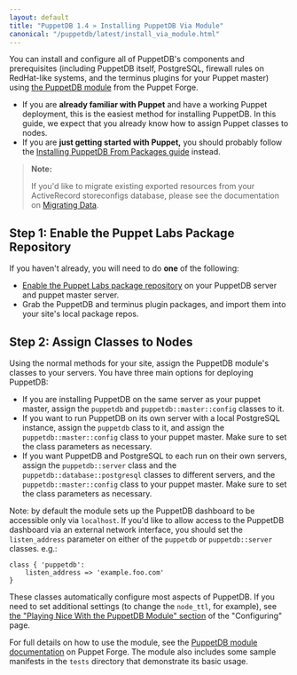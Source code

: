 ```yaml
---
layout: default
title: "PuppetDB 1.4 » Installing PuppetDB Via Module"
canonical: "/puppetdb/latest/install_via_module.html"
---
```


[module]: http://forge.puppetlabs.com/puppetlabs/puppetdb
[config_with_module]: ./configure.html#playing-nice-with-the-puppetdb-module
[migrating]: ./migrate.html

You can install and configure all of PuppetDB's components and prerequisites (including PuppetDB itself, PostgreSQL, firewall rules on RedHat-like systems, and the
terminus plugins for your Puppet master) using [the PuppetDB module][module] from the Puppet Forge.

* If you are **already familiar with Puppet** and have a working Puppet deployment, this is the easiest method for installing PuppetDB. In this guide, we expect that you already know how to assign Puppet classes to nodes.
* If you are **just getting started with Puppet,** you should probably follow the [Installing PuppetDB From Packages guide](./install_from_packages.html) instead.

> **Note:**
>
> If you'd like to migrate existing exported resources from your ActiveRecord storeconfigs database, please see the documentation on [Migrating Data][migrating].

Step 1: Enable the Puppet Labs Package Repository
-----

If you haven't already, you will need to do **one** of the following:

* [Enable the Puppet Labs package repository](/guides/puppetlabs_package_repositories.html#open-source-repositories) on your PuppetDB server and puppet master server.
* Grab the PuppetDB and terminus plugin packages, and import them into your site's local package repos.

Step 2: Assign Classes to Nodes
-----

Using the normal methods for your site, assign the PuppetDB module's classes to your servers. You have three main options for deploying PuppetDB:

* If you are installing PuppetDB on the same server as your puppet master, assign the `puppetdb`  and `puppetdb::master::config` classes to it.
* If you want to run PuppetDB on its own server with a local PostgreSQL instance, assign the `puppetdb` class to it, and assign the `puppetdb::master::config` class to your puppet master. Make sure to set the class parameters as necessary.
* If you want PuppetDB and PostgreSQL to each run on their own servers, assign the `puppetdb::server` class and the `puppetdb::database::postgresql` classes to different servers, and the `puppetdb::master::config` class to your puppet master. Make sure to set the class parameters as necessary.

Note: by default the module sets up the PuppetDB dashboard to be accessible only via `localhost`.  If you'd like to allow access to the PuppetDB dashboard via an external network interface, you should set the `listen_address` parameter on either of the `puppetdb` or `puppetdb::server` classes.  e.g.:

    class { 'puppetdb':
        listen_address => 'example.foo.com'
    }

These classes automatically configure most aspects of PuppetDB. If you need to set additional settings (to change the `node_ttl`, for example), see [the "Playing Nice With the PuppetDB Module" section][config_with_module] of the "Configuring" page.

For full details on how to use the module, see the [PuppetDB module documentation](http://forge.puppetlabs.com/puppetlabs/puppetdb) on Puppet Forge.  The module also includes some sample manifests in the `tests` directory that demonstrate its basic usage.
